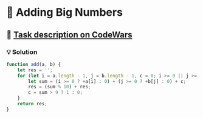 # 📝 Adding Big Numbers

## 🔗 [Task description on CodeWars](https://www.codewars.com/kata/525f4206b73515bffb000b21)

### 💡 Solution

```javascript
function add(a, b) {
    let res = '';
    for (let i = a.length - 1, j = b.length - 1, c = 0; i >= 0 || j >= 0 || c; i--, j--) {
        let sum = (i >= 0 ? +a[i] : 0) + (j >= 0 ? +b[j] : 0) + c;
        res = (sum % 10) + res;
        c = sum > 9 ? 1 : 0;
    }
    return res;
}
```
